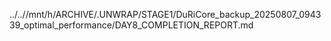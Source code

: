 ../..//mnt/h/ARCHIVE/.UNWRAP/STAGE1/DuRiCore_backup_20250807_094339_optimal_performance/DAY8_COMPLETION_REPORT.md